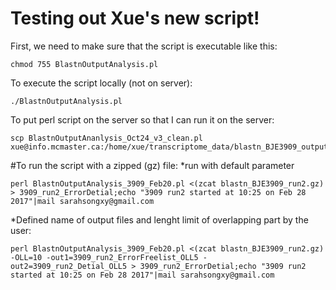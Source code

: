 # Testing out Xue's new script!

First, we need to make sure that the script is executable like this:

```
chmod 755 BlastnOutputAnalysis.pl
```

To execute the script locally (not on server):
```
./BlastnOutputAnalysis.pl
```
To put perl script on the server so that I can run it on the server:
```
scp BlastnOutputAnanlysis_Oct24_v3_clean.pl  xue@info.mcmaster.ca:/home/xue/transcriptome_data/blastn_BJE3909_output
```
#To run the script with a zipped (gz) file:
*run with default parameter
```
perl BlastnOutputAnalysis_3909_Feb20.pl <(zcat blastn_BJE3909_run2.gz) > 3909_run2_ErrorDetial;echo "3909 run2 started at 10:25 on Feb 28 2017"|mail sarahsongxy@gmail.com
```
*Defined name of output files and lenght limit of overlapping part by the user:
```
perl BlastnOutputAnalysis_3909_Feb20.pl <(zcat blastn_BJE3909_run2.gz) -OLL=10 -out1=3909_run2_ErrorFreelist_OLL5 - out2=3909_run2_Detial_OLL5 > 3909_run2_ErrorDetial;echo "3909 run2 started at 10:25 on Feb 28 2017"|mail sarahsongxy@gmail.com

```


